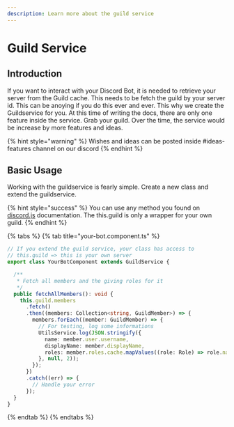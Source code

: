 ```yaml
---
description: Learn more about the guild service
---
```


# Guild Service

## Introduction

If you want to interact with your Discord Bot, it is needed to retrieve your server from the Guild cache. This needs to be fetch the guild by your server id. This can be anoying if you do this ever and ever. This why we create the Guildservice for you. At this time of writing the docs, there are only one feature inside the service. Grab your guild. Over the time, the service would be increase by more features and ideas.

{% hint style="warning" %}
Wishes and ideas can be posted inside \#ideas-features channel on our discord
{% endhint %}

## Basic Usage

Working with the guildservice is fearly simple. Create a new class and extend the guildservice.

{% hint style="success" %}
You can use any method you found on [discord.js](https://discord.js.org/#/docs/main/stable/general/welcome) documentation. The this.guild is only a wrapper for your own guild.
{% endhint %}

{% tabs %}
{% tab title="your-bot.component.ts" %}
```typescript
// If you extend the guild service, your class has access to
// this.guild => this is your own server
export class YourBotComponent extends GuildService {

  /**
   * Fetch all members and the giving roles for it
   */
  public fetchAllMembers(): void {
    this.guild.members
      .fetch()
      .then((members: Collection<string, GuildMember>) => {
        members.forEach((member: GuildMember) => {
          // For testing, log some informations
          UtilsService.log(JSON.stringify({
            name: member.user.username,
            displayName: member.displayName,
            roles: member.roles.cache.mapValues((role: Role) => role.name)
          }, null, 2));
        });
      })
      .catch((err) => {
        // Handle your error
      });
  }
}
```
{% endtab %}
{% endtabs %}

